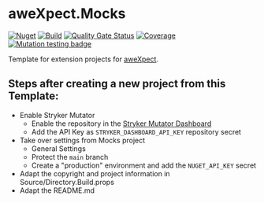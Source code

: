 # aweXpect.Mocks

[![Nuget](https://img.shields.io/nuget/v/aweXpect.Mocks)](https://www.nuget.org/packages/aweXpect.Mocks)
[![Build](https://github.com/aweXpect/aweXpect.Mocks/actions/workflows/build.yml/badge.svg)](https://github.com/aweXpect/aweXpect.Mocks/actions/workflows/build.yml)
[![Quality Gate Status](https://sonarcloud.io/api/project_badges/measure?project=aweXpect_aweXpect.Mocks&metric=alert_status)](https://sonarcloud.io/summary/new_code?id=aweXpect_aweXpect.Mocks)
[![Coverage](https://sonarcloud.io/api/project_badges/measure?project=aweXpect_aweXpect.Mocks&metric=coverage)](https://sonarcloud.io/summary/overall?id=aweXpect_aweXpect.Mocks)
[![Mutation testing badge](https://img.shields.io/endpoint?style=flat&url=https%3A%2F%2Fbadge-api.stryker-mutator.io%2Fgithub.com%2FaweXpect%2FaweXpect.Mocks%2Fmain)](https://dashboard.stryker-mutator.io/reports/github.com/aweXpect/aweXpect.Mocks/main)

Template for extension projects for [aweXpect](https://github.com/aweXpect/aweXpect).

## Steps after creating a new project from this Template:

- Enable Stryker Mutator
	- Enable the repository in the [Stryker Mutator Dashboard](https://dashboard.stryker-mutator.io/repos/aweXpect)
	- Add the API Key as `STRYKER_DASHBOARD_API_KEY` repository secret
- Take over settings from Mocks project
	- General Settings
	- Protect the `main` branch
	- Create a "production" environment and add the `NUGET_API_KEY` secret
- Adapt the copyright and project information in Source/Directory.Build.props
- Adapt the README.md

